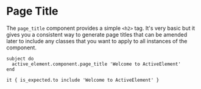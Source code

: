# Page Title

The `page_title` component provides a simple `<h2>` tag. It's very basic but it gives you a consistent way to generate page titles that can be amended later to include any classes that you want to apply to all instances of the component.

```rspec:html
subject do
  active_element.component.page_title 'Welcome to ActiveElement'
end

it { is_expected.to include 'Welcome to ActiveElement' }
```
